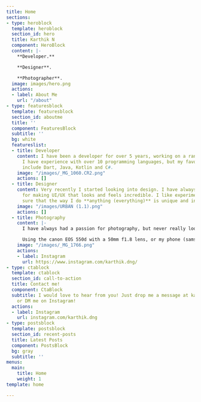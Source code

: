```yaml
---
title: Home
sections:
- type: heroblock
  template: heroblock
  section_id: hero
  title: Karthik N
  component: HeroBlock
  content: |-
    **Developer.**

    **Designer**.

    **Photographer**.
  image: images/hero.png
  actions:
  - label: About Me
    url: "/about"
- type: featuresblock
  template: featuresblock
  section_id: aboutme
  title: ''
  component: FeaturesBlock
  subtitle: ''
  bg: white
  featureslist:
  - title: Developer
    content: I have been a developer for over 5 years, working on a range of technologies.
      I have experience with over 10 programming languages, but my favourite languages
      include Dart, Java, Kotlin and C#.
    image: "/images/_MG_1060.CR2.png"
    actions: []
  - title: Designer
    content: Very recently I started looking into design. I have always had a passion
      for making UI/UX that looks and feels incredible. I like experimenting, making
      sure that the way I do **anything (everything)** is unique and intuitive.
    image: "/images/URBAN (1.1).png"
    actions: []
  - title: Photography
    content: |-
      I have always had a passion for photography, but never really looked to pursue it, atleast, until now! I have started taking photos of nearly everything I can, all photos used in the site, are mine!

      Using the canon EOS 550d with a 50mm f1.8 lens, or my phone (samsung galaxy s10)
    image: "/images/_MG_1766.png"
    actions:
    - label: Instagram
      url: https://www.instagram.com/karthik.dng/
- type: ctablock
  template: ctablock
  section_id: call-to-action
  title: Contact me!
  component: CtaBlock
  subtitle: I would love to hear from you! Just drop me a message at karthikjn01@gmail.com
    or DM me on Instagram!
  actions:
  - label: Instagram
    url: instagram.com/karthik.dng
- type: postsblock
  template: postsblock
  section_id: recent-posts
  title: Latest Posts
  component: PostsBlock
  bg: gray
  subtitle: ''
menus:
  main:
    title: Home
    weight: 1
template: home

---
```

